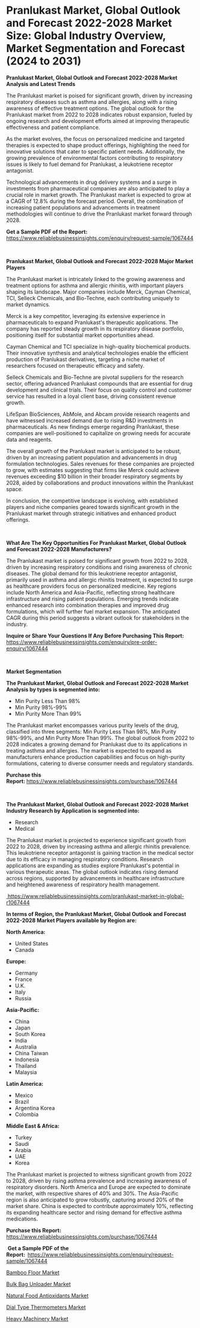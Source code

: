 <p><h1>Pranlukast Market, Global Outlook and Forecast 2022-2028 Market Size: Global Industry Overview, Market Segmentation and Forecast (2024 to 2031)</h1></p><p><strong>Pranlukast Market, Global Outlook and Forecast 2022-2028 Market Analysis and Latest Trends</strong></p>
<p><p>The Pranlukast market is poised for significant growth, driven by increasing respiratory diseases such as asthma and allergies, along with a rising awareness of effective treatment options. The global outlook for the Pranlukast market from 2022 to 2028 indicates robust expansion, fueled by ongoing research and development efforts aimed at improving therapeutic effectiveness and patient compliance. </p><p>As the market evolves, the focus on personalized medicine and targeted therapies is expected to shape product offerings, highlighting the need for innovative solutions that cater to specific patient needs. Additionally, the growing prevalence of environmental factors contributing to respiratory issues is likely to fuel demand for Pranlukast, a leukotriene receptor antagonist.</p><p>Technological advancements in drug delivery systems and a surge in investments from pharmaceutical companies are also anticipated to play a crucial role in market growth. The Pranlukast market is expected to grow at a CAGR of 12.8% during the forecast period. Overall, the combination of increasing patient populations and advancements in treatment methodologies will continue to drive the Pranlukast market forward through 2028.</p></p>
<p><strong>Get a Sample PDF of the Report:&nbsp;</strong> <a href="https://www.reliablebusinessinsights.com/enquiry/request-sample/1067444">https://www.reliablebusinessinsights.com/enquiry/request-sample/1067444</a></p>
<p>&nbsp;</p>
<p><strong>Pranlukast Market, Global Outlook and Forecast 2022-2028 Major Market Players</strong></p>
<p><p>The Pranlukast market is intricately linked to the growing awareness and treatment options for asthma and allergic rhinitis, with important players shaping its landscape. Major companies include Merck, Cayman Chemical, TCI, Selleck Chemicals, and Bio-Techne, each contributing uniquely to market dynamics.</p><p>Merck is a key competitor, leveraging its extensive experience in pharmaceuticals to expand Pranlukast's therapeutic applications. The company has reported steady growth in its respiratory disease portfolio, positioning itself for substantial market opportunities ahead.</p><p>Cayman Chemical and TCI specialize in high-quality biochemical products. Their innovative synthesis and analytical technologies enable the efficient production of Pranlukast derivatives, targeting a niche market of researchers focused on therapeutic efficacy and safety.</p><p>Selleck Chemicals and Bio-Techne are pivotal suppliers for the research sector, offering advanced Pranlukast compounds that are essential for drug development and clinical trials. Their focus on quality control and customer service has resulted in a loyal client base, driving consistent revenue growth.</p><p>LifeSpan BioSciences, AbMole, and Abcam provide research reagents and have witnessed increased demand due to rising R&D investments in pharmaceuticals. As new findings emerge regarding Pranlukast, these companies are well-positioned to capitalize on growing needs for accurate data and reagents.</p><p>The overall growth of the Pranlukast market is anticipated to be robust, driven by an increasing patient population and advancements in drug formulation technologies. Sales revenues for these companies are projected to grow, with estimates suggesting that firms like Merck could achieve revenues exceeding $10 billion in their broader respiratory segments by 2028, aided by collaborations and product innovations within the Pranlukast space. </p><p>In conclusion, the competitive landscape is evolving, with established players and niche companies geared towards significant growth in the Pranlukast market through strategic initiatives and enhanced product offerings.</p></p>
<p>&nbsp;</p>
<p><strong>What Are The Key Opportunities For Pranlukast Market, Global Outlook and Forecast 2022-2028 Manufacturers?</strong></p>
<p><p>The Pranlukast market is poised for significant growth from 2022 to 2028, driven by increasing respiratory conditions and rising awareness of chronic diseases. The global demand for this leukotriene receptor antagonist, primarily used in asthma and allergic rhinitis treatment, is expected to surge as healthcare providers focus on personalized medicine. Key regions include North America and Asia-Pacific, reflecting strong healthcare infrastructure and rising patient populations. Emerging trends indicate enhanced research into combination therapies and improved drug formulations, which will further fuel market expansion. The anticipated CAGR during this period suggests a vibrant outlook for stakeholders in the industry.</p></p>
<p><strong>Inquire or Share Your Questions If Any Before Purchasing This Report:</strong> <a href="https://www.reliablebusinessinsights.com/enquiry/pre-order-enquiry/1067444">https://www.reliablebusinessinsights.com/enquiry/pre-order-enquiry/1067444</a></p>
<p>&nbsp;</p>
<p><strong>Market Segmentation</strong></p>
<p><strong>The Pranlukast Market, Global Outlook and Forecast 2022-2028 Market Analysis by types is segmented into:</strong></p>
<p><ul><li>Min Purity Less Than 98%</li><li>Min Purity 98%-99%</li><li>Min Purity More Than 99%</li></ul></p>
<p><p>The Pranlukast market encompasses various purity levels of the drug, classified into three segments: Min Purity Less Than 98%, Min Purity 98%-99%, and Min Purity More Than 99%. The global outlook from 2022 to 2028 indicates a growing demand for Pranlukast due to its applications in treating asthma and allergies. The market is expected to expand as manufacturers enhance production capabilities and focus on high-purity formulations, catering to diverse consumer needs and regulatory standards.</p></p>
<p><strong>Purchase this Report:&nbsp;</strong><a href="https://www.reliablebusinessinsights.com/purchase/1067444">https://www.reliablebusinessinsights.com/purchase/1067444</a></p>
<p>&nbsp;</p>
<p><strong>The Pranlukast Market, Global Outlook and Forecast 2022-2028 Market Industry Research by Application is segmented into:</strong></p>
<p><ul><li>Research</li><li>Medical</li></ul></p>
<p><p>The Pranlukast market is projected to experience significant growth from 2022 to 2028, driven by increasing asthma and allergic rhinitis prevalence. This leukotriene receptor antagonist is gaining traction in the medical sector due to its efficacy in managing respiratory conditions. Research applications are expanding as studies explore Pranlukast's potential in various therapeutic areas. The global outlook indicates rising demand across regions, supported by advancements in healthcare infrastructure and heightened awareness of respiratory health management.</p></p>
<p><a href="https://www.reliablebusinessinsights.com/pranlukast-market-in-global-r1067444">&nbsp;https://www.reliablebusinessinsights.com/pranlukast-market-in-global-r1067444</a></p>
<p><strong>In terms of Region, the Pranlukast Market, Global Outlook and Forecast 2022-2028 Market Players available by Region are:</strong></p>
<p>
    <p> <strong> North America: </strong>
        <ul>
            <li>United States</li>
            <li>Canada</li>
        </ul>
        </p> 
    <p> <strong> Europe: </strong>
        <ul>
            <li>Germany</li>
            <li>France</li>
            <li>U.K.</li>
            <li>Italy</li>
            <li>Russia</li>
        </ul>
        </p> 
    <p> <strong> Asia-Pacific: </strong>
        <ul>
            <li>China</li>
            <li>Japan</li>
            <li>South Korea</li>
            <li>India</li>
            <li>Australia</li>
            <li>China Taiwan</li>
            <li>Indonesia</li>
            <li>Thailand</li>
            <li>Malaysia</li>
        </ul>
        </p> 
    <p> <strong> Latin America: </strong>
        <ul>
            <li>Mexico</li>
            <li>Brazil</li>
            <li>Argentina Korea</li>
            <li>Colombia</li>
        </ul>
        </p> 
    <p> <strong> Middle East & Africa: </strong>
        <ul>
            <li>Turkey</li>
            <li>Saudi</li>
            <li>Arabia</li>
            <li>UAE</li>
            <li>Korea</li>
        </ul>
    </p>
    </p>
<p><p>The Pranlukast market is projected to witness significant growth from 2022 to 2028, driven by rising asthma prevalence and increasing awareness of respiratory disorders. North America and Europe are expected to dominate the market, with respective shares of 40% and 30%. The Asia-Pacific region is also anticipated to grow robustly, capturing around 20% of the market share. China is expected to contribute approximately 10%, reflecting its expanding healthcare sector and rising demand for effective asthma medications.</p></p>
<p><strong>Purchase this Report: </strong><a href="https://www.reliablebusinessinsights.com/purchase/1067444">https://www.reliablebusinessinsights.com/purchase/1067444</a></p>
<p>&nbsp;<strong>Get a Sample PDF of the Report:&nbsp;&nbsp;</strong><a href="https://www.reliablebusinessinsights.com/enquiry/request-sample/1067444">https://www.reliablebusinessinsights.com/enquiry/request-sample/1067444</a></p>
<p><strong></strong></p>
<p><p><a href="https://issuu.com/reportprime-2/docs/bamboo-floor-market-size-2030.pptx_2cbc4a78dd80dc">Bamboo Floor Market</a></p><p><a href="https://www.linkedin.com/pulse/emerging-opportunities-challenges-global-bulk-bag-unloader-market-zaiqf?trackingId=q8FGeqsYRjKU5qHV1tU4%2BQ%3D%3D">Bulk Bag Unloader Market</a></p><p><a href="https://medium.com/@qomarcintya76/the-global-natural-food-antioxidants-market-is-expected-to-witness-a-compound-annual-growth-rate-4bdc4c9486d6">Natural Food Antioxidants Market</a></p><p><a href="https://medium.com/@eltaroberts39/this-report-aims-to-provide-a-comprehensive-presentation-of-the-global-market-for-dial-type-16cbffd89ce2">Dial Type Thermometers Market</a></p><p><a href="https://issuu.com/reportprime-2/docs/heavy-machinery-market-size-2030.pp_2aa065f9183aa5">Heavy Machinery Market</a></p></p>